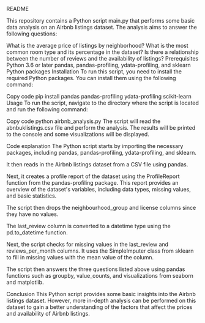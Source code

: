 README

This repository contains a Python script main.py that performs some basic data analysis on an Airbnb listings dataset. The analysis aims to answer the following questions:

What is the average price of listings by neighborhood?
What is the most common room type and its percentage in the dataset?
Is there a relationship between the number of reviews and the availability of listings?
Prerequisites
Python 3.6 or later
pandas, pandas-profiling, ydata-profiling, and sklearn Python packages
Installation
To run this script, you need to install the required Python packages. You can install them using the following command:

Copy code
pip install pandas pandas-profiling ydata-profiling scikit-learn
Usage
To run the script, navigate to the directory where the script is located and run the following command:

Copy code
python airbnb_analysis.py
The script will read the abnbuklistings.csv file and perform the analysis. The results will be printed to the console and some visualizations will be displayed.

Code explanation
The Python script starts by importing the necessary packages, including pandas, pandas-profiling, ydata-profiling, and sklearn.

It then reads in the Airbnb listings dataset from a CSV file using pandas.

Next, it creates a profile report of the dataset using the ProfileReport function from the pandas-profiling package. This report provides an overview of the dataset's variables, including data types, missing values, and basic statistics.

The script then drops the neighbourhood_group and license columns since they have no values.

The last_review column is converted to a datetime type using the pd.to_datetime function.

Next, the script checks for missing values in the last_review and reviews_per_month columns. It uses the SimpleImputer class from sklearn to fill in missing values with the mean value of the column.

The script then answers the three questions listed above using pandas functions such as groupby, value_counts, and visualizations from seaborn and matplotlib.

Conclusion
This Python script provides some basic insights into the Airbnb listings dataset. However, more in-depth analysis can be performed on this dataset to gain a better understanding of the factors that affect the prices and availability of Airbnb listings.
